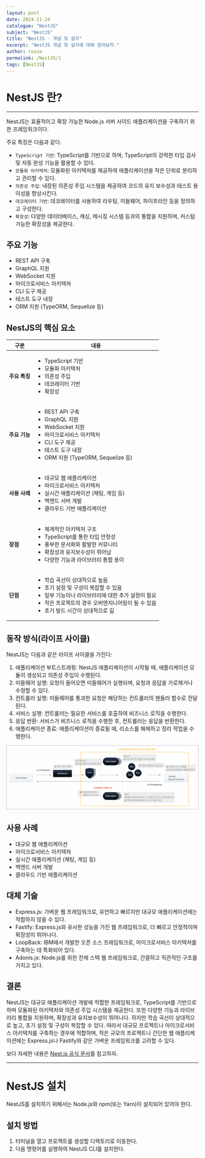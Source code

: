 ```yaml
---
layout: post
date: 2024-11-24
catalogue: "NestJS"
subject: "NestJS"
title: "NestJS - 개념 및 설치"
excerpt: "NestJS 개념 및 설치에 대해 알아보자."
author: roxie
permalink: /NestJS/1
tags: [NestJS]
---
```


# NestJS 란?

---

NestJS는 효율적이고 확장 가능한 Node.js 서버 사이드 애플리케이션을 구축하기 위한 프레임워크이다.

주요 특징은 다음과 같다.

- `TypeScript 기반`: TypeScript를 기반으로 하며, TypeScript의 강력한 타입 검사 및 자동 완성 기능을 활용할 수 있다.
- `모듈화 아키텍처`: 모듈화된 아키텍처를 제공하여 애플리케이션을 작은 단위로 분리하고 관리할 수 있다.
- `의존성 주입`: 내장된 의존성 주입 시스템을 제공하여 코드의 유지 보수성과 테스트 용이성을 향상시킨다.
- `데코레이터 기반`: 데코레이터를 사용하여 라우팅, 미들웨어, 파이프라인 등을 정의하고 구성한다.
- `확장성`: 다양한 데이터베이스, 캐싱, 메시징 시스템 등과의 통합을 지원하며, 커스텀 가능한 확장성을 제공한다.

## 주요 기능

- REST API 구축
- GraphQL 지원
- WebSocket 지원
- 마이크로서비스 아키텍처
- CLI 도구 제공
- 테스트 도구 내장
- ORM 지원 (TypeORM, Sequelize 등)

## NestJS의 핵심 요소

<table class="nest-table">
    <thead>
        <tr>
            <th>구분</th>
            <th>내용</th>
        </tr>
    </thead>
    <tbody>
        <tr>
            <td><strong>주요 특징</strong></td>
            <td>
                <ul>
                    <li>TypeScript 기반</li>
                    <li>모듈화 아키텍처</li>
                    <li>의존성 주입</li>
                    <li>데코레이터 기반</li>
                    <li>확장성</li>
                </ul>
            </td>
        </tr>
        <tr>
            <td><strong>주요 기능</strong></td>
            <td>
                <ul>
                    <li>REST API 구축</li>
                    <li>GraphQL 지원</li>
                    <li>WebSocket 지원</li>
                    <li>마이크로서비스 아키텍처</li>
                    <li>CLI 도구 제공</li>
                    <li>테스트 도구 내장</li>
                    <li>ORM 지원 (TypeORM, Sequelize 등)</li>
                </ul>
            </td>
        </tr>
        <tr>
            <td><strong>사용 사례</strong></td>
            <td>
                <ul>
                    <li>대규모 웹 애플리케이션</li>
                    <li>마이크로서비스 아키텍처</li>
                    <li>실시간 애플리케이션 (채팅, 게임 등)</li>
                    <li>백엔드 서버 개발</li>
                    <li>클라우드 기반 애플리케이션</li>
                </ul>
            </td>
        </tr>
        <tr>
            <td><strong>장점</strong></td>
            <td>
                <ul>
                    <li>체계적인 아키텍처 구조</li>
                    <li>TypeScript를 통한 타입 안정성</li>
                    <li>풍부한 문서화와 활발한 커뮤니티</li>
                    <li>확장성과 유지보수성이 뛰어남</li>
                    <li>다양한 기능과 라이브러리 통합 용이</li>
                </ul>
            </td>
        </tr>
        <tr>
            <td><strong>단점</strong></td>
            <td>
                <ul>
                    <li>학습 곡선이 상대적으로 높음</li>
                    <li>초기 설정 및 구성이 복잡할 수 있음</li>
                    <li>일부 기능이나 라이브러리에 대한 추가 설정이 필요</li>
                    <li>작은 프로젝트의 경우 오버엔지니어링이 될 수 있음</li>
                    <li>초기 빌드 시간이 상대적으로 긺</li>
                </ul>
            </td>
        </tr>
    </tbody>
</table>

## 동작 방식(라이프 사이클)

NestJS는 다음과 같은 라이프 사이클을 가진다:

1. 애플리케이션 부트스트래핑: NestJS 애플리케이션이 시작될 때, 애플리케이션 모듈이 생성되고 의존성 주입이 수행된다.
2. 미들웨어 실행: 요청이 들어오면 미들웨어가 실행되며, 요청과 응답을 가로채거나 수정할 수 있다.
3. 컨트롤러 실행: 미들웨어를 통과한 요청은 해당하는 컨트롤러의 핸들러 함수로 전달된다.
4. 서비스 실행: 컨트롤러는 필요한 서비스를 호출하여 비즈니스 로직을 수행한다.
5. 응답 반환: 서비스가 비즈니스 로직을 수행한 후, 컨트롤러는 응답을 반환한다.
6. 애플리케이션 종료: 애플리케이션이 종료될 때, 리소스를 해제하고 정리 작업을 수행한다.

<img src="/assets/img/content/NestJS/001/001.png" alt="">

## 사용 사례

- 대규모 웹 애플리케이션
- 마이크로서비스 아키텍처
- 실시간 애플리케이션 (채팅, 게임 등)
- 백엔드 서버 개발
- 클라우드 기반 애플리케이션

## 대체 기술

- Express.js: 가벼운 웹 프레임워크로, 유연하고 빠르지만 대규모 애플리케이션에는 적합하지 않을 수 있다.
- Fastify: Express.js와 유사한 성능을 가진 웹 프레임워크로, 더 빠르고 안정적이며 확장성이 뛰어나다.
- LoopBack: IBM에서 개발한 오픈 소스 프레임워크로, 마이크로서비스 아키텍처를 구축하는 데 특화되어 있다.
- Adonis.js: Node.js를 위한 전체 스택 웹 프레임워크로, 간결하고 직관적인 구조를 가지고 있다.

## 결론

NestJS는 대규모 애플리케이션 개발에 적합한 프레임워크로, TypeScript를 기반으로 하며 모듈화된 아키텍처와 의존성 주입 시스템을 제공한다. 또한 다양한 기능과 라이브러리 통합을 지원하며, 확장성과 유지보수성이 뛰어나다. 하지만 학습 곡선이 상대적으로 높고, 초기 설정 및 구성이 복잡할 수 있다. 따라서 대규모 프로젝트나 마이크로서비스 아키텍처를 구축하는 경우에 적합하며, 작은 규모의 프로젝트나 간단한 웹 애플리케이션에는 Express.js나 Fastify와 같은 가벼운 프레임워크를 고려할 수 있다.

보다 자세한 내용은 [Nest.js 공식 문서](https://docs.nestjs.com/)를 참고하자.

---

# NestJS 설치

NestJS를 설치하기 위해서는 Node.js와 npm(또는 Yarn)이 설치되어 있어야 한다.

## 설치 방법

1. 터미널을 열고 프로젝트를 생성할 디렉토리로 이동한다.
2. 다음 명령어를 실행하여 NestJS CLI를 설치한다.
